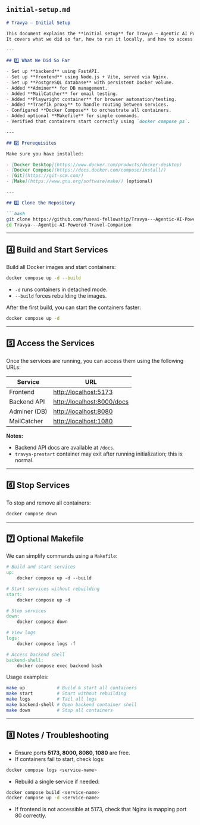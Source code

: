 ## `initial-setup.md`

````markdown
# Travya — Initial Setup

This document explains the **initial setup** for Travya — Agentic AI Powered Travel Companion.  
It covers what we did so far, how to run it locally, and how to access all services.

---

## 1️⃣ What We Did So Far

- Set up **backend** using FastAPI.
- Set up **frontend** using Node.js + Vite, served via Nginx.
- Set up **PostgreSQL database** with persistent Docker volume.
- Added **Adminer** for DB management.
- Added **MailCatcher** for email testing.
- Added **Playwright container** for browser automation/testing.
- Added **Traefik proxy** to handle routing between services.
- Configured **Docker Compose** to orchestrate all containers.
- Added optional **Makefile** for simple commands.
- Verified that containers start correctly using `docker compose ps`.

---

## 2️⃣ Prerequisites

Make sure you have installed:

- [Docker Desktop](https://www.docker.com/products/docker-desktop)
- [Docker Compose](https://docs.docker.com/compose/install/)
- [Git](https://git-scm.com/)
- [Make](https://www.gnu.org/software/make/) (optional)

---

## 3️⃣ Clone the Repository

```bash
git clone https://github.com/fuseai-fellowship/Travya---Agentic-AI-Powered-Travel-Companion.git
cd Travya---Agentic-AI-Powered-Travel-Companion
````

---

## 4️⃣ Build and Start Services

Build all Docker images and start containers:

```bash
docker compose up -d --build
```

* `-d` runs containers in detached mode.
* `--build` forces rebuilding the images.

After the first build, you can start the containers faster:

```bash
docker compose up -d
```

---

## 5️⃣ Access the Services

Once the services are running, you can access them using the following URLs:

| Service      | URL                                                      |
| ------------ | -------------------------------------------------------- |
| Frontend     | [http://localhost:5173](http://localhost:5173)           |
| Backend API  | [http://localhost:8000/docs](http://localhost:8000/docs) |
| Adminer (DB) | [http://localhost:8080](http://localhost:8080)           |
| MailCatcher  | [http://localhost:1080](http://localhost:1080)           |

**Notes:**

* Backend API docs are available at `/docs`.
* `travya-prestart` container may exit after running initialization; this is normal.

---

## 6️⃣ Stop Services

To stop and remove all containers:

```bash
docker compose down
```

---

## 7️⃣ Optional Makefile

We can simplify commands using a `Makefile`:

```makefile
# Build and start services
up:
	docker compose up -d --build

# Start services without rebuilding
start:
	docker compose up -d

# Stop services
down:
	docker compose down

# View logs
logs:
	docker compose logs -f

# Access backend shell
backend-shell:
	docker compose exec backend bash
```

Usage examples:

```bash
make up            # Build & start all containers
make start         # Start without rebuilding
make logs          # Tail all logs
make backend-shell # Open backend container shell
make down          # Stop all containers
```

---

## 8️⃣ Notes / Troubleshooting

* Ensure ports **5173, 8000, 8080, 1080** are free.
* If containers fail to start, check logs:

```bash
docker compose logs <service-name>
```

* Rebuild a single service if needed:

```bash
docker compose build <service-name>
docker compose up -d <service-name>
```

* If frontend is not accessible at 5173, check that Nginx is mapping port 80 correctly.

```
